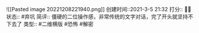 ![[Pasted image 20221208221940.png]]
创建时间::2021-3-5 21:32
打分:: 💛💛
状态:: #弃坑 
简评:: 僵硬的二位操作感，非常传统的文字对话，完了开头就坚持不下去了
类型:: #二维横版 #恐怖 #解密 